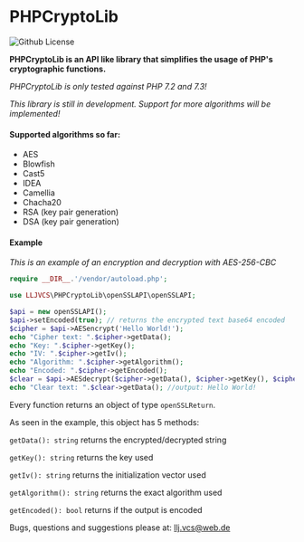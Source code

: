 # PHPCryptoLib

![Github License](https://img.shields.io/badge/License-MIT-green.svg)

**PHPCryptoLib is an API like library that simplifies the usage of PHP's cryptographic functions.**

*PHPCryptoLib is only tested against PHP 7.2 and 7.3!*

*This library is still in development. Support for more algorithms will be implemented!*

#### Supported algorithms so far:

- AES
- Blowfish
- Cast5
- IDEA
- Camellia
- Chacha20
- RSA (key pair generation)
- DSA (key pair generation)

#### Example

*This is an example of an encryption and decryption with AES-256-CBC*

```php
require __DIR__.'/vendor/autoload.php';

use LLJVCS\PHPCryptoLib\openSSLAPI\openSSLAPI;

$api = new openSSLAPI();
$api->setEncoded(true); // returns the encrypted text base64 encoded
$cipher = $api->AESencrypt('Hello World!');
echo "Cipher text: ".$cipher->getData();
echo "Key: ".$cipher->getKey();
echo "IV: ".$cipher->getIv();
echo "Algorithm: ".$cipher->getAlgorithm();
echo "Encoded: ".$cipher->getEncoded();
$clear = $api->AESdecrypt($cipher->getData(), $cipher->getKey(), $cipher->getIv(), $cipher->getAlgorithm(), $cipher->getEncoded());
echo "Clear text: ".$clear->getData(); //output: Hello World!
```

Every function returns an object of type `openSSLReturn`.

As seen in the example, this object has 5 methods:

`getData(): string` returns the encrypted/decrypted string

`getKey(): string` returns the key used

`getIv(): string` returns the initialization vector used

`getAlgorithm(): string` returns the exact algorithm used

`getEncoded(): bool` returns if the output is encoded

Bugs, questions and suggestions please at: llj.vcs@web.de
